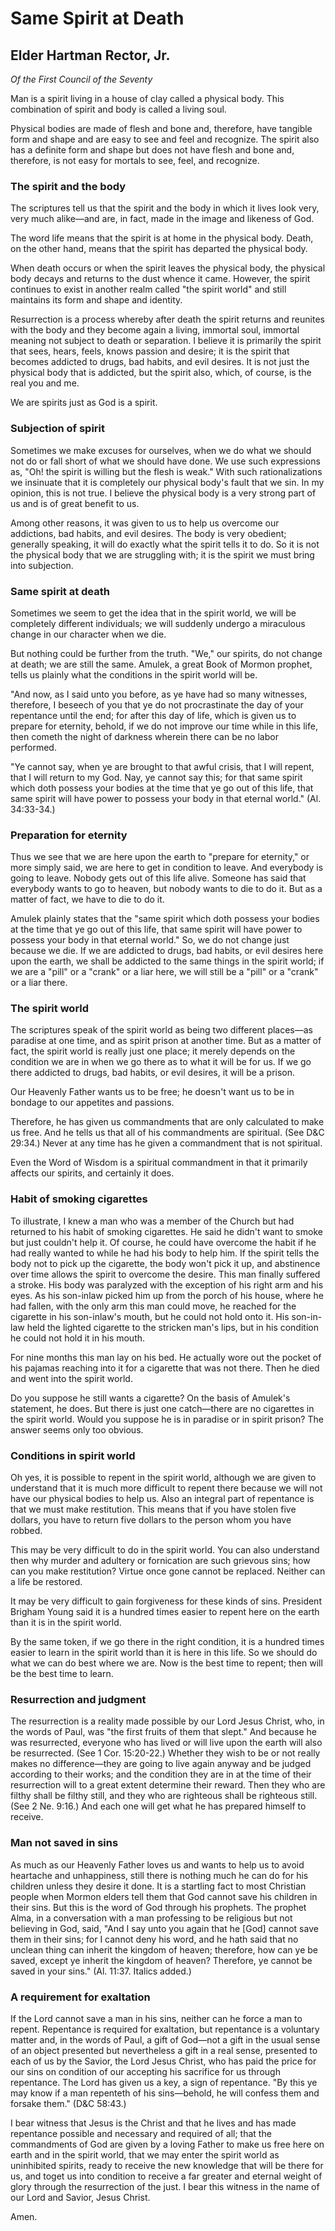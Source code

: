 # Same Spirit at Death
## Elder Hartman Rector, Jr.
*Of the First Council of the Seventy*

Man is a spirit living in a house of clay called a physical body. This combination of spirit and body is called a living soul.

Physical bodies are made of flesh and bone and, therefore, have tangible form and shape and are easy to see and feel and recognize. The spirit also has a definite form and shape but does not have flesh and bone and, therefore, is not easy for mortals to see, feel, and recognize.

### The spirit and the body

The scriptures tell us that the spirit and the body in which it lives look very, very much alike—and are, in fact, made in the image and likeness of God.

The word life means that the spirit is at home in the physical body. Death, on the other hand, means that the spirit has departed the physical body.

When death occurs or when the spirit leaves the physical body, the physical body decays and returns to the dust whence it came. However, the spirit continues to exist in another realm called "the spirit world" and still maintains its form and shape and identity.

Resurrection is a process whereby after death the spirit returns and reunites with the body and they become again a living, immortal soul, immortal meaning not subject to death or separation. I believe it is primarily the spirit that sees, hears, feels, knows passion and desire; it is the spirit that becomes addicted to drugs, bad habits, and evil desires. It is not just the physical body that is addicted, but the spirit also, which, of course, is the real you and me. 

We are spirits just as God is a spirit.

### Subjection of spirit

Sometimes we make excuses for ourselves, when we do what we should not do or fall short of what we should have done. We use such expressions as, "Oh! the spirit is willing but the flesh is weak." With such rationalizations we insinuate that it is completely our physical body's fault that we sin. In my opinion, this is not true. I believe the physical body is a very strong part of us and is of great benefit to us.

Among other reasons, it was given to us to help us overcome our addictions, bad habits, and evil desires. The body is very obedient; generally speaking, it will do exactly what the spirit tells it to do. So it is not the physical body that we are struggling with; it is the spirit we must bring into subjection.

### Same spirit at death

Sometimes we seem to get the idea that in the spirit world, we will be completely different individuals; we will suddenly undergo a miraculous change in our character when we die.

But nothing could be further from the truth. "We," our spirits, do not change at death; we are still the same. Amulek, a great Book of Mormon prophet, tells us plainly what the conditions in the spirit world will be.

"And now, as I said unto you before, as ye have had so many witnesses, therefore, I beseech of you that ye do not procrastinate the day of your repentance until the end; for after this day of life, which is given us to prepare for eternity, behold, if we do not improve our time while in this life, then cometh the night of darkness wherein there can be no labor performed.

"Ye cannot say, when ye are brought to that awful crisis, that I will repent, that I will return to my God. Nay, ye cannot say this; for that same spirit which doth possess your bodies at the time that ye go out of this life, that same spirit will have power to possess your body in that eternal world." (Al. 34:33-34.)

### Preparation for eternity

Thus we see that we are here upon the earth to "prepare for eternity," or more simply said, we are here to get in condition to leave. And everybody is going to leave. Nobody gets out of this life alive. Someone has said that everybody wants to go to heaven, but nobody wants to die to do it. But as a matter of fact, we have to die to do it.

Amulek plainly states that the "same spirit which doth possess your bodies at the time that ye go out of this life, that same spirit will have power to possess your body in that eternal world." So, we do not change just because we die. If we are addicted to drugs, bad habits, or evil desires here upon the earth, we shall be addicted to the same things in the spirit world; if we are a "pill" or a "crank" or a liar here, we will still be a "pill" or a "crank" or a liar there.

### The spirit world

The scriptures speak of the spirit world as being two different places—as paradise at one time, and as spirit prison at another time. But as a matter of fact, the spirit world is really just one place; it merely depends on the condition we are in when we go there as to what it will be for us. If we go there addicted to drugs, bad habits, or evil desires, it will be a prison.

Our Heavenly Father wants us to be free; he doesn't want us to be in bondage to our appetites and passions.

Therefore, he has given us commandments that are only calculated to make us free. And he tells us that all of his commandments are spiritual. (See D&C 29:34.) Never at any time has he given a commandment that is not spiritual.

Even the Word of Wisdom is a spiritual commandment in that it primarily affects our spirits, and certainly it does.

### Habit of smoking cigarettes

To illustrate, I knew a man who was a member of the Church but had returned to his habit of smoking cigarettes. He said he didn't want to smoke but just couldn't help it. Of course, he could have overcome the habit if he had really wanted to while he had his body to help him. If the spirit tells the body not to pick up the cigarette, the body won't pick it up, and abstinence over time allows the spirit to overcome the desire. This man finally suffered a stroke. His body was paralyzed with the exception of his right arm and his eyes. As his son-inlaw picked him up from the porch of his house, where he had fallen, with the only arm this man could move, he reached for the cigarette in his son-inlaw's mouth, but he could not hold onto it. His son-in-law held the lighted cigarette to the stricken man's lips, but in his condition he could not hold it in his mouth.

For nine months this man lay on his bed. He actually wore out the pocket of his pajamas reaching into it for a cigarette that was not there. Then he died and went into the spirit world.

Do you suppose he still wants a cigarette? On the basis of Amulek's statement, he does. But there is just one catch—there are no cigarettes in the spirit world. Would you suppose he is in paradise or in spirit prison? The answer seems only too obvious.

### Conditions in spirit world

Oh yes, it is possible to repent in the spirit world, although we are given to understand that it is much more difficult to repent there because we will not have our physical bodies to help us. Also an integral part of repentance is that we must make restitution. This means that if you have stolen five dollars, you have to return five dollars to the person whom you have robbed.

This may be very difficult to do in the spirit world. You can also understand then why murder and adultery or fornication are such grievous sins; how can you make restitution? Virtue once gone cannot be replaced. Neither can a life be restored.

It may be very difficult to gain forgiveness for these kinds of sins. President Brigham Young said it is a hundred times easier to repent here on the earth than it is in the spirit world.

By the same token, if we go there in the right condition, it is a hundred times easier to learn in the spirit world than it is here in this life. So we should do what we can do best where we are. Now is the best time to repent; then will be the best time to learn.

### Resurrection and judgment

The resurrection is a reality made possible by our Lord Jesus Christ, who, in the words of Paul, was "the first fruits of them that slept." And because he was resurrected, everyone who has lived or will live upon the earth will also be resurrected. (See 1 Cor. 15:20-22.) Whether they wish to be or not really makes no difference—they are going to live again anyway and be judged according to their works; and the condition they are in at the time of their resurrection will to a great extent determine their reward. Then they who are filthy shall be filthy still, and they who are righteous shall be righteous still. (See 2 Ne. 9:16.) And each one will get what he has prepared himself to receive.

### Man not saved in sins

As much as our Heavenly Father loves us and wants to help us to avoid heartache and unhappiness, still there is nothing much he can do for his children unless they desire it done. It is a startling fact to most Christian people when Mormon elders tell them that God cannot save his children in their sins. But this is the word of God through his prophets. The prophet Alma, in a conversation with a man professing to be religious but not believing in God, said, "And I say unto you again that he [God] cannot save them in their sins; for I cannot deny his word, and he hath said that no unclean thing can inherit the kingdom of heaven; therefore, how can ye be saved, except ye inherit the kingdom of heaven? Therefore, ye cannot be saved in your sins."  (Al. 11:37. Italics added.)

### A requirement for exaltation

If the Lord cannot save a man in his sins, neither can he force a man to repent. Repentance is required for exaltation, but repentance is a voluntary matter and, in the words of Paul, a gift of God—not a gift in the usual sense of an object presented but nevertheless a gift in a real sense, presented to each of us by the Savior, the Lord Jesus Christ, who has paid the price for our sins on condition of our accepting his sacrifice for us through repentance. The Lord has given us a key, a sign of repentance. "By this ye may know if a man repenteth of his sins—behold, he will confess them and forsake them." (D&C 58:43.)

I bear witness that Jesus is the Christ and that he lives and has made repentance possible and necessary and required of all; that the commandments of God are given by a loving Father to make us free here on earth and in the spirit world, that we may enter the spirit world as uninhibited spirits, ready to receive the new knowledge that will be there for us, and toget us into condition to receive a far greater and eternal weight of glory through the resurrection of the just. I bear this witness in the name of our Lord and Savior, Jesus Christ.

Amen.

